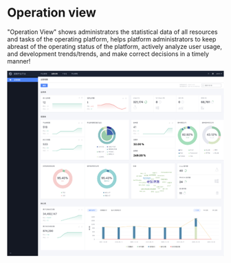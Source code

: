 # Operation view

"Operation View" shows administrators the statistical data of all resources and tasks of the operating platform, helps platform administrators to keep abreast of the operating status of the platform, actively analyze user usage, and development trends/trends, and make correct decisions in a timely manner!

![image-20211019170826907](media/image-20211019170826907.png)